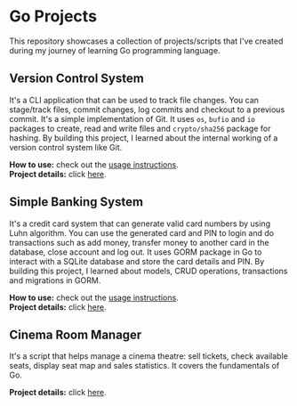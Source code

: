 # Go Projects

This repository showcases a collection of projects/scripts that I've created during my journey of learning Go programming language.

## Version Control System

It's a CLI application that can be used to track file changes. You can stage/track files, commit changes, log commits and checkout to a previous commit. It's a simple implementation of Git. It uses `os`, `bufio` and `io` packages to create, read and write files and `crypto/sha256` package for hashing. By building this project, I learned about the internal working of a version control system like Git.
<br />

**How to use:** check out the [usage instructions](./version-control-system/README.md).\
**Project details:** click [here](https://hyperskill.org/projects/420).

## Simple Banking System

It's a credit card system that can generate valid card numbers by using Luhn algorithm. You can use the generated card and PIN to login and do transactions such as add money, transfer money to another card in the database, close account and log out. It uses GORM package in Go to interact with a SQLite database and store the card details and PIN. By building this project, I learned about models, CRUD operations, transactions and migrations in GORM.
<br />

**How to use:** check out the [usage instructions](./simple-banking-system/README.md).\
**Project details:** click [here](https://hyperskill.org/projects/413).

## Cinema Room Manager

It's a script that helps manage a cinema theatre: sell tickets, check available seats, display seat map and sales statistics. It covers the fundamentals of Go.
<br />

**Project details:** click [here](https://hyperskill.org/projects/399).
